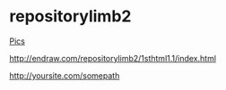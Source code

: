 # repositorylimb2


<a href="http://www.YourDomain.com/pictures.html">Pics</a>

<a href="../../index.html">

http://endraw.com/repositorylimb2/1sthtml1.1/index.html


http://yoursite.com/somepath
